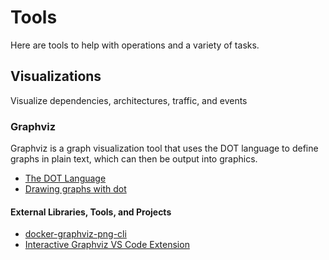 # Tools

Here are tools to help with operations and a variety of tasks.

## Visualizations

Visualize dependencies, architectures, traffic, and events

### Graphviz

Graphviz is a graph visualization tool that uses the DOT language to define graphs in plain text, which can then be output into graphics.

- [The DOT Language](https://graphviz.org/doc/info/lang.html)
- [Drawing graphs with dot](https://www.graphviz.org/pdf/dotguide.pdf)

#### External Libraries, Tools, and Projects

- [docker-graphviz-png-cli](https://github.com/vladgolubev/docker-graphviz-png-cli)
- [Interactive Graphviz VS Code Extension](https://github.com/tintinweb/vscode-interactive-graphviz)

